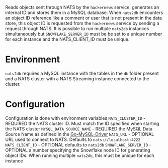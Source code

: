Reads objects sent through NATS by the `hackernews` service, generates an internal ID and stores them in a MySQL database. When `nats2db` encounters an object ID reference like a comment or user that is not present in the data store, this object ID is requested from the `hackernews` service by sending a request through NATS.
It is possible to run multiple `nats2db` instances simultaneously but `SNOWFLAKE_SERVER_ID` must be be set to a unique number for each instance and the NATS_CLIENT_ID must be unique.

# Environment
`nats2db` requires a MySQL instance with the tables in the `db` folder present and a NATS cluster with a NATS Streaming instance connected to the cluster.

# Configuration
Configuration is done with environment variables
`NATS_CLUSTER_ID` - REQUIRED the NATS cluster ID. Must match the ID specified when starting the NATS cluster
`MYSQL_DATA_SOURCE_NAME` - REQUIRED the MySQL Data Source Name as defined in the [Go-MySQL-Driver](https://github.com/Go-SQL-Driver/MySQL/#dsn-data-source-name)
`NATS_URL` - OPTIONAL URL used to connect to NATS. Defaults to `nats://localhost:4222`
`NATS_CLIENT_ID` - OPTIONAL defaults to `nats2db`
`SNOWFLAKE_SERVER_ID` - OPTIONAL a number specifying the Snowflake node ID for generating object IDs. When running multiple `nats2db`, this must be unique for each instance